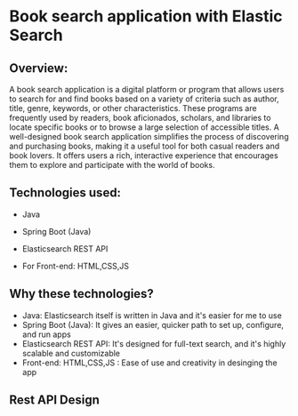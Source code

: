 # Book search application with Elastic Search

## Overview:

A book search application is a digital platform or program that allows users to search for and find books based on a variety of criteria such as author, title, genre, keywords, or other characteristics. These programs are frequently used by readers, book aficionados, scholars, and libraries to locate specific books or to browse a large selection of accessible titles. A well-designed book search application simplifies the process of discovering and purchasing books, making it a useful tool for both casual readers and book lovers. It offers users a rich, interactive experience that encourages them to explore and participate with the world of books.

## Technologies used: 

- Java
* Spring Boot (Java)
+ Elasticsearch REST API
* For Front-end: HTML,CSS,JS

## Why these technologies?

- Java: Elasticsearch itself is written in Java and it's easier for me to use
- Spring Boot (Java): It gives an easier, quicker path to set up, configure, and run apps
- Elasticsearch REST API: It's designed for full-text search, and it's highly scalable and customizable
- Front-end: HTML,CSS,JS : Ease of use and creativity in desinging the app

## Rest API Design


